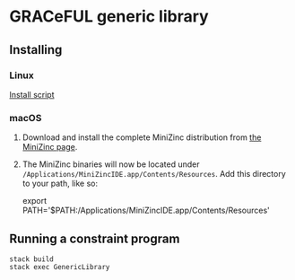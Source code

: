 # GRACeFUL generic library

## Installing

### Linux

[Install script](INSTALL.md)

### macOS

1. Download and install the complete MiniZinc distribution from 
  [the MiniZinc page](http://www.minizinc.org/index.html). 
2. The MiniZinc binaries will now be located under
  `/Applications/MiniZincIDE.app/Contents/Resources`. Add this directory to your
  path, like so:

      export PATH='$PATH:/Applications/MiniZincIDE.app/Contents/Resources'

## Running a constraint program

```shell
stack build
stack exec GenericLibrary
```
